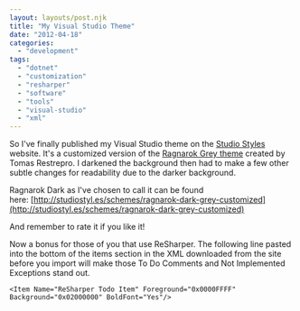 ```yaml
---
layout: layouts/post.njk
title: "My Visual Studio Theme"
date: "2012-04-18"
categories: 
  - "development"
tags: 
  - "dotnet"
  - "customization"
  - "resharper"
  - "software"
  - "tools"
  - "visual-studio"
  - "xml"
---
```


So I've finally published my Visual Studio theme on the [Studio Styles](http://studiostyl.es/ "Studio Styles - Custom Styles for Visual Studio") website. It's a customized version of the [Ragnarok Grey theme](http://winterdom.com/2007/10/ragnarokavs2005colorscheme) created by Tomas Restrepro. I darkened the background then had to make a few other subtle changes for readability due to the darker background.

Ragnarok Dark as I've chosen to call it can be found here: [http://studiostyl.es/schemes/ragnarok-dark-grey-customized](http://studiostyl.es/schemes/ragnarok-dark-grey-customized)

And remember to rate it if you like it!

Now a bonus for those of you that use ReSharper. The following line pasted into the bottom of the items section in the XML downloaded from the site before you import will make those To Do Comments and Not Implemented Exceptions stand out.

``` markup
<Item Name="ReSharper Todo Item" Foreground="0x0000FFFF" Background="0x02000000" BoldFont="Yes"/>
```